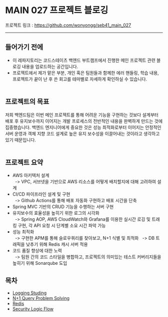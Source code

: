 # MAIN 027 프로젝트 블로깅

프로젝트 링크 : https://github.com/wonyongg/seb41_main_027 <br>
***
## 들어가기 전에

* 이 레파지토리는 코드스테이츠 백엔드 부트캠프에서 진행한 메인 프로젝트 관련 블로깅 내용을 업로드하는 공간입니다.
* 프로젝트에서 제가 맡은 부분, 개인 혹은 팀원들과 함께한 에러 핸들링, 학습 내용, 프로젝트가 끝이 난 후 쓴 회고를 테마별로 자세하게 확인하실 수 있습니다.
<br></br>

## 프로젝트의 목표

 저희 백엔드팀은 이번 메인 프로젝트를 통해 어려운 기능을 구현하는 것보다 설계부터 배포 후 유지보수까지 이어지는 개발 프로세스의 전반적인 내용을 완벽하게 만드는 것에 집중했습니다. 백엔드 엔지니어에게 중요한 것은 성능 최적화로부터 이어지는 안정적인 서버 운영과 객체 지향 코드 설계로 높은 유지 보수성을 이끌어내는 것이라고 생각하고 있기 때문입니다.
<br></br>

## 프로젝트 요약
* AWS 아키텍처 설계 <br>
&nbsp;&nbsp;-> VPC, 서브넷을 기반으로 AWS 리소스를 어떻게 배치할지에 대해 고려하여 설계
* CI/CD 파이프라인 설계 및 구현 <br>
&nbsp;&nbsp;-> Github Actions를 통해 배포 자동화 구현하고 배포 시간을 단축
* Spring MVC 기반의 CRUD 기능을 수행하는 서버 구현 
* 유지보수의 효율성을 높히기 위한 로그의 시각화 <br>
&nbsp;&nbsp;-> Spring AOP, AWS CloudWatch와 Grafana를 이용한 실시간 로깅 및 트래킹 구현, 각 API 요청 시 단계별 소요 시간 파악 가능
* 성능 최적화 <br>
&nbsp;&nbsp;-> 구현한 APM를 통해 슬로우쿼리를 찾아보고, N+1 식별 및 최적화
&nbsp;&nbsp;-> DB 트래픽을 낮추기 위해 Redis 캐시 서버 적용
* 코드 품질 향상에 대한 노력 <br>
&nbsp;&nbsp;-> 팀원 간의 코드 스타일을 병합하고, 프로젝트의 의미있는 테스트 커버리지들을 높히기 위해 Sonarqube 도입

## 목차
* [Logging Studing](https://github.com/wonyongg/seb41_main_027_blogging/blob/main/main027%20Logging%20Studing.md)
* [N+1 Query Problem Solving](https://github.com/wonyongg/seb41_main_027_blogging/blob/main/main027%20N%2B1%20Query%20Problem%20Solving.md)
* [Redis](https://github.com/wonyongg/seb41_main_027_blogging/blob/main/main027%20Redis.md)
* [Security Logic Flow](https://github.com/wonyongg/seb41_main_027_blogging/blob/main/main027%20Security%20Logic%20Flow.md)
